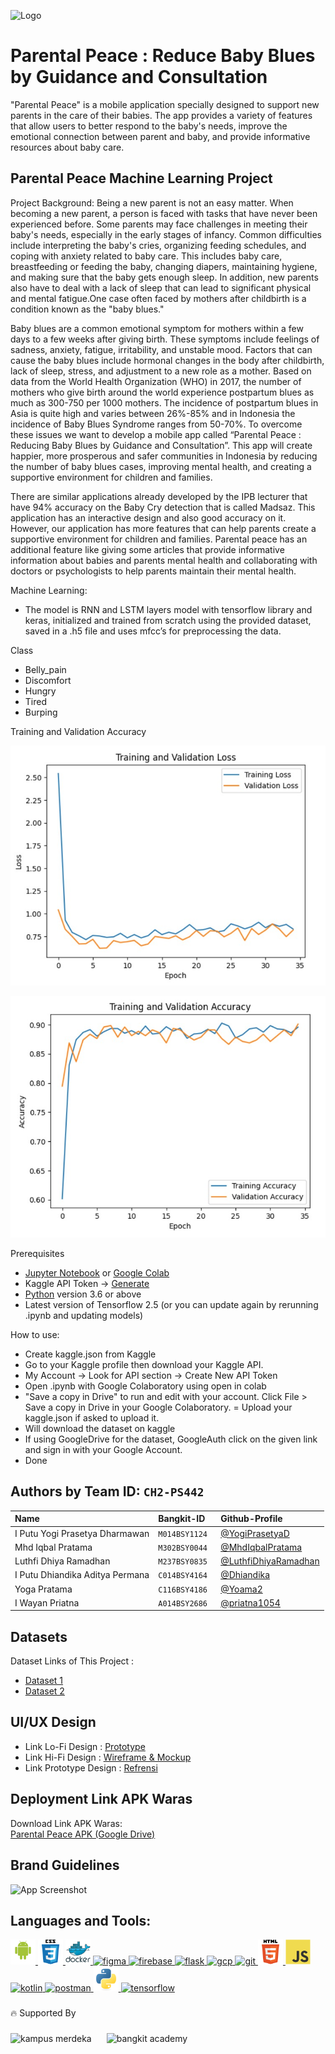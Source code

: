 ![Logo](https://cdn.discordapp.com/attachments/964505604657909760/1182518896784318525/Frame_5.png?ex=6584fd8b&is=6572888b&hm=b9a4902e9216bdea394dbf10e30c9c0d7b47b245a08d7476db72c3bbcf7e1a6a&)



# Parental Peace : Reduce Baby Blues by Guidance and Consultation


"Parental Peace" is a mobile application specially designed to support new parents in the care of their babies. The app provides a variety of features that allow users to better respond to the baby's needs, improve the emotional connection between parent and baby, and provide informative resources about baby care.

## Parental Peace Machine Learning Project

Project Background:
Being a new parent is not an easy matter. When becoming a new parent, a person is faced with tasks that have never been experienced before. Some parents may face challenges in meeting their baby's needs, especially in the early stages of infancy. Common difficulties include interpreting the baby's cries, organizing feeding schedules, and coping with anxiety related to baby care. This includes baby care, breastfeeding or feeding the baby, changing diapers, maintaining hygiene, and making sure that the baby gets enough sleep. In addition, new parents also have to deal with a lack of sleep that can lead to significant physical and mental fatigue.One case often faced by mothers after childbirth is a condition known as the "baby blues." 

Baby blues are a common emotional symptom for mothers within a few days to a few weeks after giving birth. These symptoms include feelings of sadness, anxiety, fatigue, irritability, and unstable mood. Factors that can cause the baby blues include hormonal changes in the body after childbirth, lack of sleep, stress, and adjustment to a new role as a mother. Based on data from the World Health Organization (WHO) in 2017, the number of mothers who give birth around the world experience postpartum blues as much as 300-750 per 1000 mothers. The incidence of postpartum blues in Asia is quite high and varies between 26%-85% and in Indonesia the incidence of Baby Blues Syndrome ranges from 50-70%. To overcome these issues we want to develop a mobile app called “Parental Peace : Reducing Baby Blues by Guidance and Consultation”. This app will create happier, more prosperous and safer communities in Indonesia by reducing the number of baby blues cases, improving mental health, and creating a supportive environment for children and families.

There are similar applications already developed by the IPB lecturer that have 94% accuracy on the Baby Cry detection that is called Madsaz. This application has an interactive design and also good accuracy on it. However, our application has more features that can help parents create a supportive environment for children and families. Parental peace has an additional feature like giving some articles that provide informative information about babies and parents mental health and collaborating with doctors or psychologists to help parents maintain their mental health. 

Machine Learning:

- The model is RNN and LSTM layers model with tensorflow library and keras, initialized and trained from scratch using the provided dataset, saved in a .h5 file and uses mfcc’s for preprocessing the data.

Class 
- Belly_pain
- Discomfort
- Hungry
- Tired
- Burping

Training and Validation Accuracy

![Accuracy](./Asset/4352f9d8-ea08-4869-aeba-7c08b38b0be6.jpg)

![Accuracy2](./Asset/51e05483-0a10-4334-abed-810f2849a344.jpg)

Prerequisites

- [Jupyter Notebook](https://test-jupyter.readthedocs.io/en/latest/install.html) or [Google Colab](https://colab.research.google.com/)
- Kaggle API Token -> [Generate](https://github.com/Kaggle/kaggle-api#api-credentials)
- [Python](https://www.python.org/downloads/) version 3.6 or above
- Latest version of Tensorflow 2.5 (or you can update again by rerunning .ipynb and updating models)

How to use:

- Create kaggle.json from Kaggle
- Go to your Kaggle profile then download your Kaggle API.
- My Account → Look for API section → Create New API Token
- Open .ipynb with Google Colaboratory using open in colab
- "Save a copy in Drive" to run and edit with your account. Click File > Save a copy in Drive in your Google Colaboratory.
= Upload your kaggle.json if asked to upload it.
- Will download the dataset on kaggle
- If using GoogleDrive for the dataset, GoogleAuth click on the given link and sign in with your Google Account.
- Done

## Authors by Team ID: `CH2-PS442`
| Name | Bangkit-ID     | Github-Profile                       |
| :-------- | :------- | :-------------------------------- |
| I Putu Yogi Prasetya Dharmawan      | `M014BSY1124` | [@YogiPrasetyaD](https://github.com/YogiPrasetyaD) |
| Mhd Iqbal Pratama      | `M302BSY0044 ` | [@MhdIqbalPratama](https://github.com/MhdIqbalPratama) |
| Luthfi Dhiya Ramadhan      | `M237BSY0835 ` | [@LuthfiDhiyaRamadhan](https://github.com/LuthfiDhiyaRamadhan) |
| I Putu Dhiandika Aditya Permana      | `C014BSY4164` | [@Dhiandika](https://github.com/Dhiandika) |
| Yoga Pratama      | `C116BSY4186 ` | [@Yoama2](https://github.com/Yoama2) |
| I Wayan Priatna      | `A014BSY2686 ` | [@priatna1054](https://github.com/priatna1054) |


## Datasets

Dataset Links of This Project :

- [Dataset 1](https://www.kaggle.com/datasets/bhoomikavalani/donateacrycorpusfeaturesdataset)
- [Dataset 2](https://drive.google.com/drive/folders/12bKrZkGVyNPbtVxI9XMshOCgD-Tyo0jh?usp=sharing)


## UI/UX Design

- Link Lo-Fi Design : [Prototype](https://www.figma.com/file/stmmEOu6LeH6BLNDg4UP1a/Baby-Blues-Project-(Copy)?type=design&node-id=0%3A1&mode=design&t=ehEoacbj6koN2Xfp-1)
- Link Hi-Fi Design : [Wireframe & Mockup](https://www.figma.com/file/stmmEOu6LeH6BLNDg4UP1a/Baby-Blues-Project-(Copy)?type=design&node-id=302-2&mode=design)
- Link Prototype Design : [Refrensi](https://www.figma.com/file/stmmEOu6LeH6BLNDg4UP1a/Baby-Blues-Project-(Copy)?type=design&node-id=226-2&mode=design)

## Deployment Link APK Waras

Download Link APK Waras:<br>
[Parental Peace APK (Google Drive)](#)

## Brand Guidelines

![App Screenshot](https://cdn.discordapp.com/attachments/964505604657909760/1175747943064674314/Parental_Peace_Logo_21_page-0001_1.png?ex=656c5b99&is=6559e699&hm=106236279d5297665f2e539f7da073dfdaefecb98f3f62634c278dadffb727eb&)


## Languages and Tools:
<p align="left"> <a href="https://developer.android.com" target="_blank" rel="noreferrer"> <img src="https://raw.githubusercontent.com/devicons/devicon/master/icons/android/android-original-wordmark.svg" alt="android" width="40" height="40"/> </a> <a href="https://www.w3schools.com/css/" target="_blank" rel="noreferrer"> <img src="https://raw.githubusercontent.com/devicons/devicon/master/icons/css3/css3-original-wordmark.svg" alt="css3" width="40" height="40"/> </a> <a href="https://www.docker.com/" target="_blank" rel="noreferrer"> <img src="https://raw.githubusercontent.com/devicons/devicon/master/icons/docker/docker-original-wordmark.svg" alt="docker" width="40" height="40"/> </a> <a href="https://www.figma.com/" target="_blank" rel="noreferrer"> <img src="https://www.vectorlogo.zone/logos/figma/figma-icon.svg" alt="figma" width="40" height="40"/> </a> <a href="https://firebase.google.com/" target="_blank" rel="noreferrer"> <img src="https://www.vectorlogo.zone/logos/firebase/firebase-icon.svg" alt="firebase" width="40" height="40"/> </a> <a href="https://flask.palletsprojects.com/" target="_blank" rel="noreferrer"> <img src="https://www.vectorlogo.zone/logos/pocoo_flask/pocoo_flask-icon.svg" alt="flask" width="40" height="40"/> </a> <a href="https://cloud.google.com" target="_blank" rel="noreferrer"> <img src="https://www.vectorlogo.zone/logos/google_cloud/google_cloud-icon.svg" alt="gcp" width="40" height="40"/> </a> <a href="https://git-scm.com/" target="_blank" rel="noreferrer"> <img src="https://www.vectorlogo.zone/logos/git-scm/git-scm-icon.svg" alt="git" width="40" height="40"/> </a> <a href="https://www.w3.org/html/" target="_blank" rel="noreferrer"> <img src="https://raw.githubusercontent.com/devicons/devicon/master/icons/html5/html5-original-wordmark.svg" alt="html5" width="40" height="40"/> </a> <a href="https://developer.mozilla.org/en-US/docs/Web/JavaScript" target="_blank" rel="noreferrer"> <img src="https://raw.githubusercontent.com/devicons/devicon/master/icons/javascript/javascript-original.svg" alt="javascript" width="40" height="40"/> </a> <a href="https://kotlinlang.org" target="_blank" rel="noreferrer"> <img src="https://www.vectorlogo.zone/logos/kotlinlang/kotlinlang-icon.svg" alt="kotlin" width="40" height="40"/> </a> <a href="https://postman.com" target="_blank" rel="noreferrer"> <img src="https://www.vectorlogo.zone/logos/getpostman/getpostman-icon.svg" alt="postman" width="40" height="40"/> </a> <a href="https://www.python.org" target="_blank" rel="noreferrer"> <img src="https://raw.githubusercontent.com/devicons/devicon/master/icons/python/python-original.svg" alt="python" width="40" height="40"/> </a> <a href="https://www.tensorflow.org" target="_blank" rel="noreferrer"> <img src="https://www.vectorlogo.zone/logos/tensorflow/tensorflow-icon.svg" alt="tensorflow" width="40" height="40"/> </a> </p>

###

🔥 Supported By

###
  <img src="https://lldikti10.id/public/img/informasi/berita/MASTER.png" height="80" alt="kampus merdeka" style="margin-right:20px;"/>
  <img src="https://storage.googleapis.com/kampusmerdeka_kemdikbud_go_id/mitra/mitra_af66db2e-0997-4f52-9cc0-a14412eeeab9.png" height="80" alt="bangkit academy" style="margin-right:left0px;"/>
  
###
